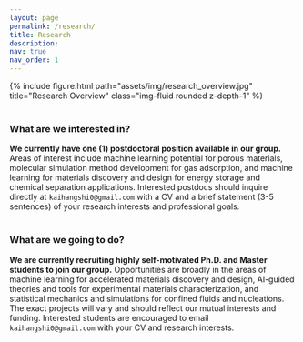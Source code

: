 ```yaml
---
layout: page
permalink: /research/
title: Research
description: 
nav: true
nav_order: 1
---
```


<div class="row">
    <div class="col-sm mt-3 mt-md-0">
        {% include figure.html path="assets/img/research_overview.jpg" title="Research Overview" class="img-fluid rounded z-depth-1" %}
    </div>
</div>
<br>

### What are we interested in? <br>
**We currently have one (1) postdoctoral position available in our group.** Areas of interest include machine learning potential for porous materials, molecular simulation method development for gas adsorption, and machine learning for materials discovery and design for energy storage and chemical separation applications. Interested postdocs should inquire directly at `kaihangshi0@gmail.com` with a CV and a brief statement (3-5 sentences) of your research interests and professional goals. <br><br>

### What are we going to do? <br>
**We are currently recruiting highly self-motivated Ph.D. and Master students to join our group.** Opportunities are broadly in the areas of machine learning for accelerated materials discovery and design, AI-guided theories and tools for experimental materials characterization, and statistical mechanics and simulations for confined fluids and nucleations. The exact projects will vary and should reflect our mutual interests and funding. Interested students are encouraged to email `kaihangshi0@gmail.com` with your CV and research interests. <br><br>
